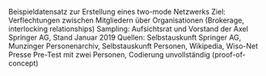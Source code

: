 Beispieldatensatz zur Erstellung eines two-mode Netzwerks
Ziel: Verflechtungen zwischen Mitgliedern über Organisationen (Brokerage, interlocking relationships)
Sampling: Aufsichtsrat und Vorstand der Axel Springer AG, Stand Januar 2019
Quellen: Selbstauskunft Springer AG, Munzinger Personenarchiv, Selbstauskunft Personen, Wikipedia, Wiso-Net Presse
Pre-Test mit zwei Personen, Codierung unvollständig (proof-of-concept)

